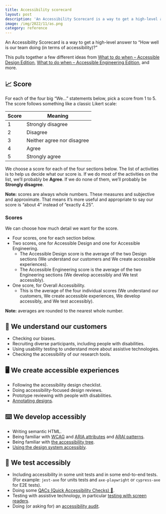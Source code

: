 ```yaml
---
title: Accessibility scorecard
layout: post
description: 'An Accessibility Scorecard is a way to get a high-level answer to “How well is our team doing (in terms of accessibility)?”'
image: /img/2022/11/as.png
category: reference
---
```


An Accessibility Scorecard is a way to get a high-level answer to “How well is our team doing (in terms of accessibility)?”

This pulls together a few different ideas from [What to do when – Accessible Design Edition](/2022/07/19/what-to-do-when-accessible-design-edition/), [What to do when – Accessible Engineering Edition](/2022/07/19/what-to-do-when-accessible-engineering-edition/), and more.

## 📈 Score

For each of the four big “We...” statements below, pick a score from 1 to 5. The score follows something like a classic Likert scale:

| Score | Meaning |
|--|--|
| 1 | Strongly disagree |
| 2 | Disagree |
| 3 | Neither agree nor disagree |
| 4 | Agree |
| 5 | Strongly agree |

We choose a score for each of the four sections below. The list of activities is to help us decide what our score is. If we do most of the activities on the list, we’ll probably be **Agree**. If we do none of them, we’ll probably be **Strongly disagree**.

**Note:** scores are always whole numbers. These measures and subjective and approximate. That means it’s more useful and appropriate to say our score is “about 4” instead of ”exactly 4.25”.

### Scores

We can choose how much detail we want for the score.

- Four scores, one for each section below.
- Two scores, one for Accessible Design and one for Accessible Engineering.
  - The Accessible Design score is the average of the two Design sections (We understand our customers and We create accessible experiences).
  - The Accessible Engineering score is the average of the two Engineering sections (We develop accessibly and We test accessibly).
- One score, for Overall Accessibility.
  - This is the average of the four individual scores (We understand our customers, We create accessible experiences, We develop accessibly, and We test accessibly).

**Note:** averages are rounded to the nearest whole number.

## 🤔 We understand our customers

- Checking our biases.
- Recruiting diverse participants, including people with disabilities.
- Using usability testing to understand more about assistive technologies.
- Checking the accessibility of our research tools.

## 🖥️ We create accessible experiences

- Following the accessibility design checklist.
- Doing accessibility-focused design reviews.
- Prototype reviewing with people with disabilities.
- [Annotating designs](/more-accessible-products/#add-annotations-to-designs).

## ⌨️ We develop accessibly

- Writing semantic HTML.
- Being familiar with [WCAG](https://www.w3.org/WAI/WCAG21/quickref/?currentsidebar=%23col_overview&levels=aaa&technologies=smil%2Cpdf%2Cflash%2Csl) and [ARIA attributes](https://www.w3.org/TR/wai-aria-1.2/#state_prop_def) and [ARAI patterns](https://www.w3.org/WAI/ARIA/apg/patterns/).
- Being familiar with [the accessibility tree](/2022/06/08/the-accessibility-tree/).
- [Using the design system accessibly](/2022/05/25/how-to-get-the-most-(accessibility)-out-of-a-design-system/).

## 🧪 We test accessibly

- Including accessibility in some unit tests and in some end-to-end tests. (For example: `jest-axe` for units tests and `axe-playwright` or `cypress-axe` for E2E tests).
- Doing some [QACs (Quick Accessibility Checks) 🦆](/2021/12/13/qac/).
- Testing with assistive technology, in particular [testing with screen readers](/2022/10/14/testing-with-a-screen-reader/).
- Doing (or asking for) an [accessibility audit](/2022/01/24/accessibility-audit-process/).

